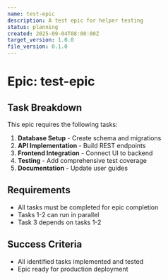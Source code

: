 ```yaml
---
name: test-epic
description: A test epic for helper testing
status: planning
created: 2025-09-04T08:00:00Z
target_version: 1.0.0
file_version: 0.1.0
---
```


# Epic: test-epic

## Task Breakdown
This epic requires the following tasks:

1. **Database Setup** - Create schema and migrations
2. **API Implementation** - Build REST endpoints  
3. **Frontend Integration** - Connect UI to backend
4. **Testing** - Add comprehensive test coverage
5. **Documentation** - Update user guides

## Requirements
- All tasks must be completed for epic completion
- Tasks 1-2 can run in parallel
- Task 3 depends on tasks 1-2

## Success Criteria
- All identified tasks implemented and tested
- Epic ready for production deployment